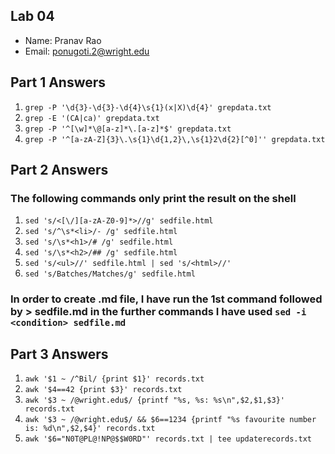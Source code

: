 ## Lab 04

- Name: Pranav Rao
- Email: ponugoti.2@wright.edu

## Part 1 Answers

1. `grep -P '\d{3}-\d{3}-\d{4}\s{1}(x|X)\d{4}' grepdata.txt`
2. `grep -E '(CA|ca)' grepdata.txt`
3. `grep -P '^[\w]*\@[a-z]*\.[a-z]*$' grepdata.txt`
4. `grep -P '^[a-zA-Z]{3}\.\s{1}\d{1,2}\,\s{1}2\d{2}[^0]'' grepdata.txt`

## Part 2 Answers
### The following commands only print the result on the shell
1. `sed 's/<[\/][a-zA-Z0-9]*>//g' sedfile.html`
2. `sed 's/^\s*<li>/- /g' sedfile.html`
3. `sed 's/\s*<h1>/# /g' sedfile.html`
4. `sed 's/\s*<h2>/## /g' sedfile.html`
5. `sed 's/<ul>//' sedfile.html | sed 's/<html>//'`
6. `sed 's/Batches/Matches/g' sedfile.html`
### In order to create .md file, I have run the 1st command followed by > sedfile.md in the further commands I have used `sed -i <condition> sedfile.md`

## Part 3 Answers

1. `awk '$1 ~ /^Bil/ {print $1}' records.txt`
2. `awk '$4==42 {print $3}' records.txt`
3. `awk '$3 ~ /@wright.edu$/ {printf "%s, %s: %s\n",$2,$1,$3}' records.txt`
4. `awk '$3 ~ /@wright.edu$/ && $6==1234 {printf "%s favourite number is: %d\n",$2,$4}' records.txt`
5. `awk '$6="N0T@PL@!NP@$$W0RD"' records.txt | tee updaterecords.txt`
